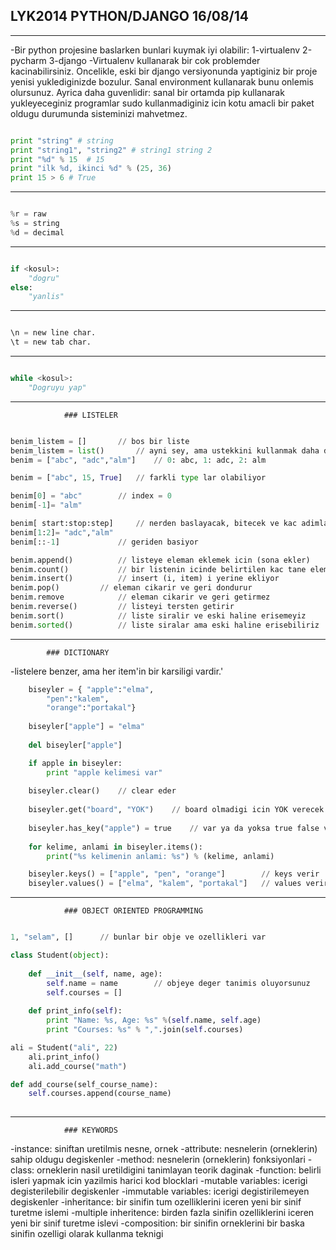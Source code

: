 ## LYK2014	 PYTHON/DJANGO		16/08/14

-------------


-Bir python projesine baslarken bunlari kuymak iyi olabilir:
	1-virtualenv
	2-pycharm
	3-django
-Virtualenv kullanarak bir cok problemder kacinabilirsiniz. Oncelikle, eski bir django versiyonunda yaptiginiz bir proje yenisi yuklediginizde bozulur. Sanal environment kullanarak bunu onlemis olursunuz. Ayrica daha guvenlidir: sanal bir ortamda pip kullanarak yukleyeceginiz programlar sudo kullanmadiginiz icin kotu amacli bir paket oldugu durumunda sisteminizi mahvetmez. 

```python

print "string" # string
print "string1", "string2" # string1 string 2
print "%d" % 15  # 15
print "ilk %d, ikinci %d" % (25, 36)
print 15 > 6 # True

```
-----------
```python

%r = raw
%s = string
%d = decimal

```
------------
```python

if <kosul>:
	"dogru"
else:
	"yanlis"
```

------------------

```python

\n = new line char.
\t = new tab char.

```

-----------
```python

while <kosul>:
	"Dogruyu yap"

```
------------
				### LISTELER
```python

benim_listem = [] 		// bos bir liste
benim_listem = list()		// ayni sey, ama ustekkini kullanmak daha dogru
benim = ["abc", "adc","alm"]	// 0: abc, 1: adc, 2: alm

benim = ["abc", 15, True]	// farkli type lar olabiliyor

benim[0] = "abc"		// index = 0
benim[-1]= "alm"

benim[ start:stop:step]		// nerden baslayacak, bitecek ve kac adimla
benim[1:2]= "adc","alm"
benim[::-1] 			// geriden basiyor

benim.append()			// listeye eleman eklemek icin (sona ekler)
benim.count()			// bir listenin icinde belirtilen kac tane eleman
benim.insert()			// insert (i, item) i yerine ekliyor
benim.pop()			// eleman cikarir ve geri dondurur
benim.remove			// eleman cikarir ve geri getirmez
benim.reverse() 		// listeyi tersten getirir
benim.sort()			// liste siralir ve eski haline erisemeyiz
benim.sorted() 			// liste siralar ama eski haline erisebiliriz

```

--------------
			### DICTIONARY 

-listelere benzer, ama her item'in bir karsiligi vardir.'

```python	
	biseyler = { "apple":"elma",
		"pen":"kalem",
		"orange":"portakal"} 
	
	biseyler["apple"] = "elma"
	
	del biseyler["apple"]

	if apple in biseyler:
		print "apple kelimesi var"
	
	biseyler.clear() 	// clear eder
	
	biseyler.get("board", "YOK")	// board olmadigi icin YOK verecek
	
	biseyler.has_key("apple") = true	// var ya da yoksa true false verir
	
	for kelime, anlami in biseyler.items():
		print("%s kelimenin anlami: %s") % (kelime, anlami)

	biseyler.keys() = ["apple", "pen", "orange"]		// keys verir
	biseyler.values() = ["elma", "kalem", "portakal"]	// values verir

```
------------

				### OBJECT ORIENTED PROGRAMMING
```python

1, "selam", [] 		// bunlar bir obje ve ozellikleri var

class Student(object): 
	
	def __init__(self, name, age):
		self.name = name		// objeye deger tanimis oluyorsunuz
		self.courses = []
	
	def print_info(self):
		print "Name: %s, Age: %s" %(self.name, self.age)
		print "Courses: %s" % ",".join(self.courses)

ali = Student("ali", 22)
	ali.print_info()
	ali.add_course("math")

def add_course(self_course_name):
	self.courses.append(course_name)
	
```

-------------------------
				### KEYWORDS


-instance: siniftan uretilmis nesne, ornek
-attribute: nesnelerin (orneklerin) sahip oldugu degiskenler
-method: nesnelerin (orneklerin) fonksiyonlari
-class: orneklerin nasil uretildigini tanimlayan teorik daginak
-function: belirli isleri yapmak icin yazilmis harici kod blocklari
-mutable variables: icerigi degisterilebilir degiskenler
-immutable variables: icerigi degistirilemeyen degiskenler
-inheritance: bir sinifin tum ozelliklerini iceren yeni bir sinif turetme islemi
-multiple inheritence: birden fazla sinifin ozelliklerini iceren yeni bir sinif turetme islevi
-composition: bir sinifin orneklerini bir baska sinifin ozelligi olarak kullanma teknigi 
